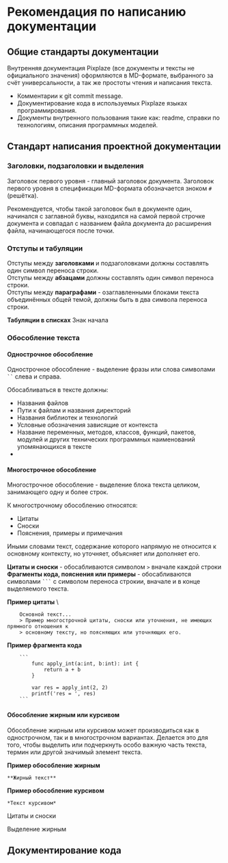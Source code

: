 # Рекомендация по написанию документации

## Общие стандарты документации

Внутренняя документация Pixplaze (все документы и тексты не официального значения) оформляются
в MD-формате, выбранного за счёт универсальности, а так же простоты чтения и написания текста.



-   Комментарии к git commit message.
-   Документирование кода в используемых Pixplaze языках программирования.
-   Документы внутренного пользования такие как: readme, справки по технологиям, описания
    программных моделей.


## Стандарт написания проектной документации

### Заголовки, подзаголовки и выделения

Заголовок первого уровня - главный заголовок документа. Заголовок первого уровня в спецификации
MD-формата обозначается зноком `#` (решётка).

Рекомендуется, чтобы такой заголовок был в документе один, начинался с заглавной буквы,
находился на самой первой строчке документа и совпадал с названием файла
документа до расширения файла, начинающегося после точки.


### Отступы и табуляции

Отступы между **заголовками** и подзаголовками должны составлять один символ переноса строки. \
Отступы между **абзацами** должны составлять один символ переноса строки. \
Отступы между **параграфами** - озаглавленными блоками текста объединённых общей темой,
должны быть в два символа переноса строки.

**Табуляции в списках**
Знак начала


### Обособление текста

#### Однострочное обособление

Однострочное обособление - выделение фразы или слова символами ` `` ` слева и справа.

Обосабливаться в тексте должны:
-   Названия файлов
-   Пути к файлам и названия директорий
-   Названия библиотек и технологий
-   Условные обозначения зависящие от контекста
-   Название переменных, методов, классов, функций, пакетов, модулей и
    других технических программных наименований упомянающихся в тексте
-   

#### Многострочное обособление

Многострочное обособление - выделение блока текста целиком, занимающего
одну и более строк.

К многострочному обособлению относятся:

-   Цитаты
-   Сноски
-   Пояснения, примеры и примечания

Иными словами текст, содержание которого напрямую не относится к основному контексту,
но уточняет, объясняет или дополняет его.

**Цитаты и сноски** - обосабливаются символом ` > ` вначале каждой строки \
**Фрагменты кода, пояснения или примеры** - обосабливаются символами ` ``` ` с символом переноса строкии, вначале и в конце выделяемого текста.

**Пример цитаты** \
```
    Основной текст...
    > Пример многострочной цитаты, сноски или уточнения, не имеющих прямного отношения к 
    > основному тексту, но поясняющих или уточняющих его.
```
**Пример фрагмента кода**
```
    ```
        func apply_int(a:int, b:int): int {
            return a + b
        }

        var res = apply_int(2, 2)
        printf('res = ', res)
    ```
```
#### Обособление жирным или курсивом

Обособление жирным или курсивом может производиться как в однострочном, так и в многострочном
вариантах. Делается это для того, чтобы выделить или подчеркнуть особо важную часть текста,
термин или другой значимый элемент текста.

**Пример обособление жирным**
```
**Жирный текст**
```

**Пример обособление курсивом**
```
*Текст курсивом*
```

Цитаты и сноски

Выделение жирным



## Документирование кода